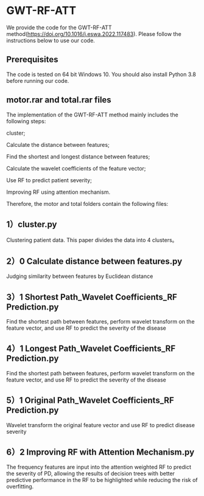 # GWT-RF-ATT
We provide the code for the GWT-RF-ATT method(https://doi.org/10.1016/j.eswa.2022.117483). Please follow the instructions below to use our code.
## Prerequisites
The code is tested on 64 bit Windows 10. You should also install Python 3.8 before running our code.
## motor.rar and total.rar files
The implementation of the GWT-RF-ATT method mainly includes the following steps:

cluster;

Calculate the distance between features;

Find the shortest and longest distance between features;

Calculate the wavelet coefficients of the feature vector;

Use RF to predict patient severity;

Improving RF using attention mechanism.

Therefore, the motor and total folders contain the following files:
## 1）cluster.py
Clustering patient data. This paper divides the data into 4 clusters。
## 2）0 Calculate distance between features.py
Judging similarity between features by Euclidean distance
## 3）1 Shortest Path_Wavelet Coefficients_RF Prediction.py
Find the shortest path between features, perform wavelet transform on the feature vector, and use RF to predict the severity of the disease
## 4）1 Longest Path_Wavelet Coefficients_RF Prediction.py
Find the shortest path between features, perform wavelet transform on the feature vector, and use RF to predict the severity of the disease
## 5）1 Original Path_Wavelet Coefficients_RF Prediction.py
Wavelet transform the original feature vector and use RF to predict disease severity
## 6）2 Improving RF with Attention Mechanism.py
The frequency features are input into the attention weighted RF to predict the severity of PD, allowing the results of decision trees with better predictive performance in the RF to be highlighted while reducing the risk of overfitting.
